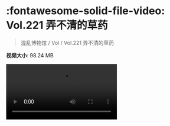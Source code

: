 # :fontawesome-solid-file-video: Vol.221 弄不清的草药

> 混乱博物馆 / Vol / Vol.221 弄不清的草药

**视频大小**: 98.24 MB

<div class="video"><video src="https://file.hsyhx.top/archive/混乱博物馆/Vol/Vol.221 弄不清的草药.mp4" controls preload>🤔 您的浏览器不支持 video 标签</video></div>